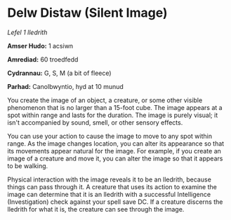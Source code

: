 # Delw Distaw (Silent Image)

*Lefel 1 lledrith*

**Amser Hudo:** 1 acsiwn

**Amrediad:** 60 troedfedd

**Cydrannau:** G, S, M (a bit of fleece)

**Parhad:** Canolbwyntio, hyd at 10  munud

You create the image of an object, a creature, or some other visible phenomenon that is no larger than a 15-foot cube. The image appears at a spot within range and lasts for the duration. The image is purely visual; it isn't accompanied by sound, smell, or other sensory effects.

You can use your action to cause the image to move to any spot within range. As the image changes location, you can alter its appearance so that its movements appear natural for the image. For example, if you create an image of a creature and move it, you can alter the image so that it appears to be walking.

Physical interaction with the image reveals it to be an lledrith, because things can pass through it. A creature that uses its action to examine the image can determine that it is an lledrith with a successful Intelligence (Investigation) check against your spell save DC. If a creature discerns the lledrith for what it is, the creature can see through the image.